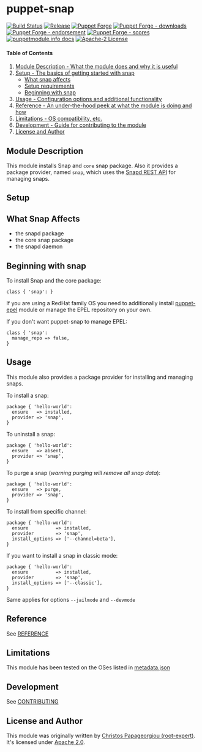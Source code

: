 # puppet-snap

[![Build Status](https://github.com/root-expert/puppet-snap/workflows/CI/badge.svg)](https://github.com/root-expert/puppet-snap/actions?query=workflow%3ACI)
[![Release](https://github.com/root-expert/puppet-snap/actions/workflows/release.yml/badge.svg)](https://github.com/root-expert/puppet-snap/actions/workflows/release.yml)
[![Puppet Forge](https://img.shields.io/puppetforge/v/puppet/snap.svg)](https://forge.puppetlabs.com/puppet/snap)
[![Puppet Forge - downloads](https://img.shields.io/puppetforge/dt/puppet/snap.svg)](https://forge.puppetlabs.com/puppet/snap)
[![Puppet Forge - endorsement](https://img.shields.io/puppetforge/e/puppet/snap.svg)](https://forge.puppetlabs.com/puppet/snap)
[![Puppet Forge - scores](https://img.shields.io/puppetforge/f/puppet/snap.svg)](https://forge.puppetlabs.com/puppet/snap)
[![puppetmodule.info docs](http://www.puppetmodule.info/images/badge.png)](http://www.puppetmodule.info/m/puppet-snap)
[![Apache-2 License](https://img.shields.io/github/license/root-expert/puppet-snap.svg)](LICENSE)

#### Table of Contents

1. [Module Description - What the module does and why it is useful](#module-description)
2. [Setup - The basics of getting started with snap](#setup)
   * [What snap affects](#what-snap-affects)
   * [Setup requirements](#setup-requirements)
   * [Beginning with snap](#beginning-with-snap)
3. [Usage - Configuration options and additional functionality](#usage)
4. [Reference - An under-the-hood peek at what the module is doing and how](#reference)
5. [Limitations - OS compatibility, etc.](#limitations)
6. [Development - Guide for contributing to the module](#development)
7. [License and Author](#license)

## Module Description

This module installs Snap and `core` snap package. Also it provides a package provider, named `snap`, which uses
the [Snapd REST API](https://snapcraft.io/docs/snapd-api) for managing snaps.

## Setup

## What Snap Affects

* the snapd package
* the core snap package
* the snapd daemon

## Beginning with snap

To install Snap and the core package:

```puppet
class { 'snap': }
```

If you are using a RedHat family OS you need to additionally install [puppet-epel](https://github.com/voxpupuli/puppet-epel)
module or manage the EPEL repository on your own.

If you don't want puppet-snap to manage EPEL:

```puppet
class { 'snap':
  manage_repo => false,
}
```

## Usage

This module also provides a package provider for installing and managing snaps.

To install a snap:

```puppet
package { 'hello-world':
  ensure   => installed,
  provider => 'snap',
}
```

To uninstall a snap:

```puppet
package { 'hello-world':
  ensure   => absent,
  provider => 'snap',
}
```

To purge a snap (_warning purging will remove all snap data_):

```puppet
package { 'hello-world':
  ensure   => purge,
  provider => 'snap',
}
```

To install from specific channel:

```puppet
package { 'hello-world':
  ensure          => installed,
  provider        => 'snap',
  install_options => ['--channel=beta'],
}
```

If you want to install a snap in classic mode:

```puppet
package { 'hello-world':
  ensure          => installed,
  provider        => 'snap',
  install_options => ['--classic'],
}
```

Same applies for options `--jailmode` and `--devmode`

## Reference

See [REFERENCE](https://github.com/root-expert/puppet-snap/blob/master/REFERENCE.md)

## Limitations

This module has been tested on the OSes listed
in [metadata.json](https://github.com/root-expert/puppet-snap/blob/master/metadata.json)

## Development

See [CONTRIBUTING](https://github.com/root-expert/puppet-snap/blob/master/.github/CONTRIBUTING.md)

## License and Author

This module was originally written by [Christos Papageorgiou (root-expert)](https://github.com/root-expert). It's licensed
under [Apache 2.0](https://github.com/root-expert/puppet-snap/blob/master/LICENSE).
